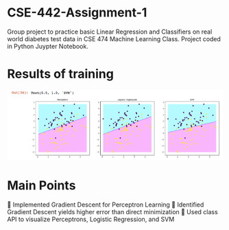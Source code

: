 # CSE-442-Assignment-1
Group project to practice basic Linear Regression and Classifiers on real world diabetes test data in CSE 474 Machine Learning Class. Project coded in Python Juypter Notebook.

# Results of training
![alt text](https://github.com/ltanedo/CSE-442-Assignment-1/blob/master/visual%20example%20of%20training.png?raw=true
)

# Main Points
	Implemented Gradient Descent for Perceptron Learning 
	Identified Gradient Descent yields higher error than direct minimization
	Used class API to visualize Perceptrons, Logistic Regression, and SVM

